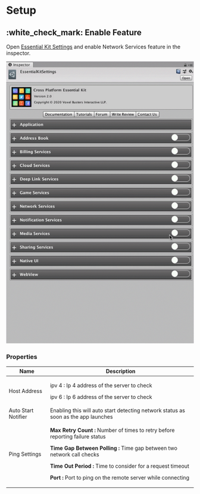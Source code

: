 # Setup

## :white\_check\_mark: Enable Feature

Open [Essential Kit Settings](../overview/settings.md) and enable Network Services feature in the inspector.

![Enable Network Services](../.gitbook/assets/EnableNetworkServices.gif)

### Properties

| Name                | Description                                                                                                                                                                                                                                                                                                                                                    |
| ------------------- | -------------------------------------------------------------------------------------------------------------------------------------------------------------------------------------------------------------------------------------------------------------------------------------------------------------------------------------------------------------- |
| Host Address        | <p>ipv 4 : Ip 4 address of the server to check</p><p>ipv 6 : Ip 6 address of the server to check</p>                                                                                                                                                                                                                                                           |
| Auto Start Notifier | Enabling this will auto start detecting network status as soon as the app launches                                                                                                                                                                                                                                                                             |
| Ping Settings       | <p><strong>Max Retry Count :</strong> Number of times to retry before reporting failure status</p><p><strong>Time Gap Between Polling :</strong> Time gap between two network call checks</p><p><strong>Time Out Period :</strong> Time to consider for a request timeout</p><p><strong>Port :</strong> Port to ping on the remote server while connecting</p> |

